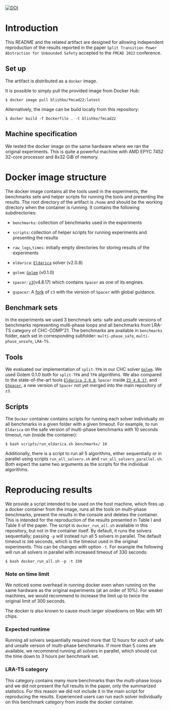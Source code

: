 [![DOI](https://zenodo.org/badge/520524081.svg)](https://zenodo.org/badge/latestdoi/520524081)

# Introduction

This README and the related artifact are designed for allowing independent reproduction of the results reported in the paper `Split Transition Power Abstraction for Unbounded Safety` accepted to the `FMCAD 2022` conference.

## Set up
The artifact is distributed as a `docker` image.

It is possible to simply pull the provided image from Docker Hub:
```
$ docker image pull blishko/fmcad22:latest
```

Alternatively, the image can be build locally from this repository:
```
$ docker build -f Dockerfile . -t blishko/fmcad22
```

## Machine specification
We tested the docker image on the same hardware where we ran the original experiments.
This is quite a powerful machine with AMD EPYC 7452 32-core processor and 8x32 GiB of memory.

# Docker image structure
The docker image contains all the tools used in the experiments, the benchmarks sets and helper scripts for running the tools and presenting the results.
The root directory of the artifact is `/home` and should be the working directory when the container is running.
It contains the following subdirectories:

* `benchmarks`: collection of benchmarks used in the experiments

* `scripts`: collection of helper scripts for running experiments and presenting the results

* `raw_logs`,`times`: initially empty directories for storing results of the experiments

* `eldarica`: [`Eldarica`](https://github.com/uuverifiers/eldarica) solver (v2.0.8)

* `golem`: [`Golem`](https://github.com/usi-verification-and-security/golem) (v0.1.0)

* `spacer`: [`z3`](https://github.com/Z3Prover/z3)(v4.8.17) which contains `Spacer` as one of its engines.

* `gspacer`: A [fork]((https://github.com/hgvk94/z3/tree/chccomp21)) of `z3` with the version of `Spacer` with global guidance.


## Benchmark sets

In the experiments we used 3 benchmark sets: safe and unsafe versions of benchmarks representing multi-phase loops and all benchmarks from LRA-TS category of CHC-COMP'21.
The benchmarks are available in `benchmarks` folder, each set in corresponding subfolder: `multi-phase_safe`, `multi-phase_unsafe`, `LRA-TS`.

## Tools
We evaluated our implementation of `split-TPA` in our CHC solver [`Golem`](https://github.com/usi-verification-and-security/golem).
We used Golem 0.1.0 both for `split-TPA` and `TPA` algorithms.
We also compared to the state-of-the-art tools [`Eldarica 2.0.8`](https://github.com/uuverifiers/eldarica), `Spacer` inside [`Z3 4.8.17`](https://github.com/Z3Prover/z3), and [`GSpacer`](https://github.com/hgvk94/z3/tree/chccomp21), a new version of `Spacer` not yet merged into the main repository of `z3`.

## Scripts
The `Docker` container contains scripts for running each solver individually on all benchmarks in a given folder with a given timeout.
For example, to run `Eldarica` on the safe version of multi-phase benchmarks with 10 seconds timeout, run (inside the container):
```
$ bash scripts/run_eldarica.sh benchmarks/ 10
```

Additionally, there is a script to run all 5 algorithms, either sequentially or in parallel using scripts `run_all_solvers.sh` and `run_all_solvers_parallel.sh`.
Both expect the same two arguments as the scripts for the individual algorithms.

# Reproducing results
We provide a script intended to be used on the host machine, which fires up a docker container from the image, runs all the tools on multi-phase benchmarks, present the results in the console and deletes the container.
This is intended for the reproduction of the results presented in Table I and Table II of the paper.
The script is `docker_run_all.sh` available in this repository, but not in the container itself.
By default, it runs the solvers sequentially; passing `-p` will instead run all 5 solvers in parallel.
The default timeout is `300` seconds, which is the timeout used in the original experiments.
This can be changes with option `-t`.
For example the following will run all solvers in parallel with increased timeout of 330 seconds:
```
$ bash docker_run_all.sh -p -t 330
```

### Note on time limit
We noticed some overhead in running docker even when running on the same hardware as the original experiments (at an order of 10%).
For weaker machines, we would recommend to increase the limit up to twice the original limit of 300 seconds.

The docker is also known to cause much larger slowdowns on Mac with M1 chips.

### Expected runtime
Running all solvers sequentially required more that 12 hours for *each* of safe and unsafe version of multi-phase benchmarks.
If more than 5 cores are available, we recommend running all solvers in parallel, which should cut the time down to 3 hours per benchmark set.

### LRA-TS category
This category contains many more benchmarks than the multi-phase loops and we did not present the full results in the paper, only the summarized statistics.
For this reason we did not include it in the main script for reproducing the results.
Experienced users can run each solver individually on this benchmark category from inside the docker container.
